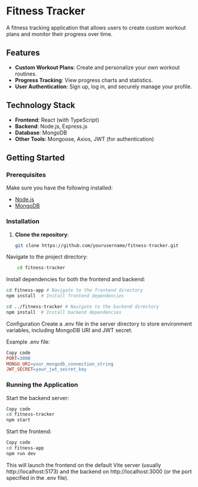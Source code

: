 # Fitness Tracker

A fitness tracking application that allows users to create custom workout plans and monitor their progress over time.

## Features

- **Custom Workout Plans**: Create and personalize your own workout routines.
- **Progress Tracking**: View progress charts and statistics.
- **User Authentication**: Sign up, log in, and securely manage your profile.

## Technology Stack

- **Frontend**: React (with TypeScript)
- **Backend**: Node.js, Express.js
- **Database**: MongoDB
- **Other Tools**: Mongoose, Axios, JWT (for authentication)

## Getting Started

### Prerequisites

Make sure you have the following installed:

- [Node.js](https://nodejs.org/)
- [MongoDB](https://www.mongodb.com/)

### Installation

1. **Clone the repository**:

   ```bash
   git clone https://github.com/yourusername/fitness-tracker.git
Navigate to the project directory:

```bash
    cd fitness-tracker
```
Install dependencies for both the frontend and backend:

```bash
cd fitness-app # Navigate to the frontend directory
npm install  # Install frontend dependencies

cd ../fitness-tracker # Navigate to the backend directory
npm install  # Install backend dependencies
```
Configuration
Create a .env file in the server directory to store environment variables, including MongoDB URI and JWT secret.

Example .env file:

```makefile
Copy code
PORT=3000
MONGO_URI=your_mongodb_connection_string
JWT_SECRET=your_jwt_secret_key
```
### Running the Application
Start the backend server:

```bash
Copy code
cd fitness-tracker
npm start
```
Start the frontend:

```bash
Copy code
cd fitness-app
npm run dev
```
This will launch the frontend on the default Vite server (usually http://localhost:5173) and the backend on http://localhost:3000 (or the port specified in the .env file).

